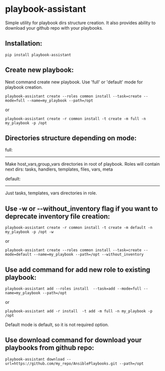 playbook-assistant
=============

Simple utility for playbook dirs structure creation. It also provides ability to download your github repo with your playbooks.


Installation:
----------

`pip install playbook-assistant`

Create new playbook:
-------------------

Next command create new playbook. Use 'full' or 'default' mode for playbook creation.

`playbook-assistant create --roles common install --task=create --mode=full --name=my_playbook --path=/opt`

or

`playbook-assistant create -r common install -t create -m full -n my_playbook -p /opt`

Directories structure depending on mode:
----------------------------------------

full:
___
Make host_vars,group_vars directories in root of playbook. Roles will contain next dirs: tasks, handlers, templates, files, vars, meta

default:
___
Just tasks, templates, vars directories in role.


Use -w or --without_inventory flag if you want to deprecate inventory file creation:
---------------

`playbook-assistant create -r common install -t create -m default -n my_playbook -p /opt -w`

or

`playbook-assistant create --roles common install --task=create --mode=default --name=my_playbook --path=/opt --without_inventory`


Use add command for add new role to existing playbook:
--------------------

`playbook-assistant add --roles install  --task=add --mode=full --name=my_playbook --path=/opt`

or

`playbook-assistant add -r install  -t add -m full -n my_playbook -p /opt`


Default mode is default, so it is not required option.


Use download command for download your playbooks from github repo:
------------------

`playbook-assistant download --url=https://github.com/my_repo/AnsiblePlaybooks.git --path=/opt`
